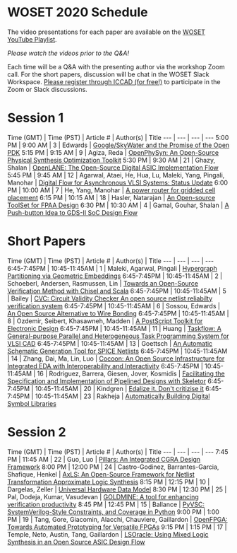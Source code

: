 # WOSET 2020 Schedule

The video presentations for each paper are available on the [WOSET YouTube Playlist](https://www.youtube.com/playlist?list=PLItVYhgea-kEV15gg-D_rm7VG8bg20_XV).  

*Please watch the videos prior to the Q&A!*

Each time will be a Q&A with the presenting author via the workshop Zoom call. 
For the short papers, discussion will be chat in the WOSET Slack Workspace.
[Please register through ICCAD (for free!)](https://iccad.com/registration-rates) to participate in the Zoom or Slack discussions.

# Session 1

Time (GMT) | Time (PST) | Article # | Author(s) | Title
--- | ---  | --- | --- 
5:00 PM | 9:00 AM | 3 | Edwards | [Google/SkyWater and the Promise of the Open PDK](https://woset-workshop.github.io/WOSET2020.html#article-3)
5:15 PM | 9:15 AM | 9 | Agiza, Reda | [OpenPhySyn: An Open-Source Physical Synthesis Optimization Toolkit](https://woset-workshop.github.io/WOSET2020.html#article-9)
5:30 PM | 9:30 AM | 21 | Ghazy, Shalan | [OpenLANE: The Open-Source Digital ASIC Implementation Flow](https://woset-workshop.github.io/WOSET2020.html#article-21)
5:45 PM | 9:45 AM | 12 | Agarwal, Ataei, He, Hua, Lu, Maleki, Yang, Pingali, Manohar | [Digital Flow for Asynchronous VLSI Systems: Status Update](https://woset-workshop.github.io/WOSET2020.html#article-12)
6:00 PM | 10:00 AM | 7 | He, Yang, Manohar | [A power router for gridded cell placement](https://woset-workshop.github.io/WOSET2020.html#article-7)
6:15 PM | 10:15 AM | 18 | Hasler, Natarajan | [An Open-source ToolSet for FPAA Design](https://woset-workshop.github.io/WOSET2020.html#article-18)
6:30 PM | 10:30 AM | 4 | Gamal, Gouhar, Shalan | [A Push-button Idea to GDS-II SoC Design Flow](https://woset-workshop.github.io/WOSET2020.html#article-4)

 
# Short Papers

Time (GMT) | Time (PST) | Article # | Author(s) | Title
--- | ---  | --- | --- 
6:45-7:45PM | 10:45-11:45AM | 1 | Maleki, Agarwal, Pingali | [Hypergraph Partitioning via Geometric Embeddings](https://woset-workshop.github.io/WOSET2020.html#article-1)
6:45-7:45PM | 10:45-11:45AM | 2 | Schoeberl, Andersen, Rasmussen, Lin | [Towards an Open-Source Verification Method with Chisel and Scala](https://woset-workshop.github.io/WOSET2020.html#article-2)
6:45-7:45PM | 10:45-11:45AM | 5 | Bailey | [CVC: Circuit Validity Checker An open source netlist reliabilty verification system](https://woset-workshop.github.io/WOSET2020.html#article-5)
6:45-7:45PM | 10:45-11:45AM | 6 | Sossou, Edwards | [An Open Source Alternative to Wire Bonding](https://woset-workshop.github.io/WOSET2020.html#article-6)
6:45-7:45PM | 10:45-11:45AM | 8 | Ozdemir, Seibert, Khasawneh, Madden | [A PostScript Toolkit for Electronic Design](https://woset-workshop.github.io/WOSET2020.html#article-8)
6:45-7:45PM | 10:45-11:45AM | 11 | Huang | [Taskflow: A General-purpose Parallel and Heterogeneous Task Programming System for VLSI CAD](https://woset-workshop.github.io/WOSET2020.html#article-11)
6:45-7:45PM | 10:45-11:45AM | 13 | Goettsch | [An Automatic Schematic Generation Tool for SPICE Netlists](https://woset-workshop.github.io/WOSET2020.html#article-13)
6:45-7:45PM | 10:45-11:45AM | 14 | Zhang, Dai, Ma, Lin, Luo | [Cocoon: An Open Source Infrastructure for Integrated EDA with Interoperability and Interactivity](https://woset-workshop.github.io/WOSET2020.html#article-14)
6:45-7:45PM | 10:45-11:45AM | 16 | Rodriguez, Barrera, Giesen, Jover, Kosmidis | [Facilitating the Specification and Implementation of Pipelined Designs with Skeletor](https://woset-workshop.github.io/WOSET2020.html#article-16)
6:45-7:45PM | 10:45-11:45AM | 20 | Kindgren | [Edalize it. Don't critizise it](https://woset-workshop.github.io/WOSET2020.html#article-20)
6:45-7:45PM | 10:45-11:45AM | 23 | Rakheja | [Automatically Building Digital Symbol Libraries](https://woset-workshop.github.io/WOSET2020.html#article-23)

# Session 2

Time (GMT) | Time (PST) | Article # | Author(s) | Title
--- | ---  | --- | --- 
7:45 PM | 11:45 AM | 22 | Guo, Luo | [Pillars: An Integrated CGRA Design Framework](https://woset-workshop.github.io/WOSET2020.html#article-22)
8:00 PM | 12:00 PM | 24 | Castro-Godinez, Barrantes-Garcia, Shafique, Henkel | [AxLS: An Open-Source Framework for Netlist Transformation Approximate Logic Synthesis](https://woset-workshop.github.io/WOSET2020.html#article-24)
8:15 PM | 12:15 PM | 10 | Dargelas, Zeller | [Universal Hardware Data Model](https://woset-workshop.github.io/WOSET2020.html#article-10)
8:30 PM | 12:30 PM | 25 | Pal, Dodeja, Kumar, Vasudevan | [GOLDMINE: A tool for enhancing verification productivity](https://woset-workshop.github.io/WOSET2020.html#article-25)
8:45 PM | 12:45 PM | 15 | Ballance | [PyVSC: SystemVerilog-Style Constraints, and Coverage in Python](https://woset-workshop.github.io/WOSET2020.html#article-15)
9:00 PM | 1:00 PM | 19 | Tang, Gore, Giacomin, Alacchi, Chauviere, Gaillardon | [OpenFPGA: Towards Automated Prototyping for Versatile FPGAs](https://woset-workshop.github.io/WOSET2020.html#article-19)
9:15 PM | 1:15 PM | 17 | Temple, Neto, Austin, Tang, Gaillardon | [LSOracle: Using Mixed Logic Synthesis in an Open Source ASIC Design Flow](https://woset-workshop.github.io/WOSET2020.html#article-17)
